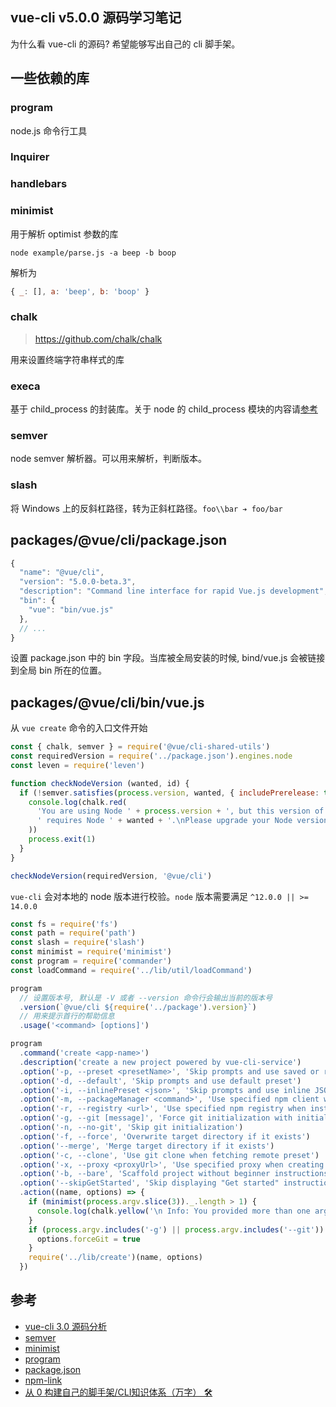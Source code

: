 ## vue-cli v5.0.0 源码学习笔记

为什么看 vue-cli 的源码? 希望能够写出自己的 cli 脚手架。

## 一些依赖的库

### program

node.js 命令行工具

### Inquirer

### handlebars

### minimist

用于解析 optimist 参数的库

```shell
node example/parse.js -a beep -b boop
```

解析为

```js
{ _: [], a: 'beep', b: 'boop' }
```
### chalk

> https://github.com/chalk/chalk

用来设置终端字符串样式的库

### execa

基于 child_process 的封装库。关于 node 的 child_process 模块的内容请[参考](https://juejin.cn/post/7001779859730989086)

### semver

node semver 解析器。可以用来解析，判断版本。

### slash

将 Windows 上的反斜杠路径，转为正斜杠路径。`foo\\bar ➔ foo/bar`

## packages/@vue/cli/package.json

```js
{
  "name": "@vue/cli",
  "version": "5.0.0-beta.3",
  "description": "Command line interface for rapid Vue.js development",
  "bin": {
    "vue": "bin/vue.js"
  },
  // ...
}
```

设置 package.json 中的 bin 字段。当库被全局安装的时候, bind/vue.js 会被链接到全局 bin 所在的位置。

## packages/@vue/cli/bin/vue.js

从 `vue create` 命令的入口文件开始

```js
const { chalk, semver } = require('@vue/cli-shared-utils')
const requiredVersion = require('../package.json').engines.node
const leven = require('leven')

function checkNodeVersion (wanted, id) {
  if (!semver.satisfies(process.version, wanted, { includePrerelease: true })) {
    console.log(chalk.red(
      'You are using Node ' + process.version + ', but this version of ' + id +
      ' requires Node ' + wanted + '.\nPlease upgrade your Node version.'
    ))
    process.exit(1)
  }
}

checkNodeVersion(requiredVersion, '@vue/cli')
```

`vue-cli` 会对本地的 node 版本进行校验。`node` 版本需要满足 `^12.0.0 || >= 14.0.0`

```js
const fs = require('fs')
const path = require('path')
const slash = require('slash')
const minimist = require('minimist')
const program = require('commander')
const loadCommand = require('../lib/util/loadCommand')

program
  // 设置版本号, 默认是 -V 或者 --version 命令行会输出当前的版本号
  .version(`@vue/cli ${require('../package').version}`)
  // 用来提示首行的帮助信息
  .usage('<command> [options]')

program
  .command('create <app-name>')
  .description('create a new project powered by vue-cli-service')
  .option('-p, --preset <presetName>', 'Skip prompts and use saved or remote preset')
  .option('-d, --default', 'Skip prompts and use default preset')
  .option('-i, --inlinePreset <json>', 'Skip prompts and use inline JSON string as preset')
  .option('-m, --packageManager <command>', 'Use specified npm client when installing dependencies')
  .option('-r, --registry <url>', 'Use specified npm registry when installing dependencies (only for npm)')
  .option('-g, --git [message]', 'Force git initialization with initial commit message')
  .option('-n, --no-git', 'Skip git initialization')
  .option('-f, --force', 'Overwrite target directory if it exists')
  .option('--merge', 'Merge target directory if it exists')
  .option('-c, --clone', 'Use git clone when fetching remote preset')
  .option('-x, --proxy <proxyUrl>', 'Use specified proxy when creating project')
  .option('-b, --bare', 'Scaffold project without beginner instructions')
  .option('--skipGetStarted', 'Skip displaying "Get started" instructions')
  .action((name, options) => {
    if (minimist(process.argv.slice(3))._.length > 1) {
      console.log(chalk.yellow('\n Info: You provided more than one argument. The first one will be used as the app\'s name, the rest are ignored.'))
    }
    if (process.argv.includes('-g') || process.argv.includes('--git')) {
      options.forceGit = true
    }
    require('../lib/create')(name, options)
  })
```
## 参考

- [vue-cli 3.0 源码分析](https://juejin.cn/post/6844903775304433677)
- [semver](https://www.npmjs.com/package/semver)
- [minimist](https://www.npmjs.com/package/minimist)
- [program](https://www.npmjs.com/package/program)
- [package.json](https://docs.npmjs.com/cli/v7/configuring-npm/package-json)
- [npm-link](https://docs.npmjs.com/cli/v7/commands/npm-link)
- [从 0 构建自己的脚手架/CLI知识体系（万字） 🛠](https://juejin.cn/post/6966119324478079007#heading-25)